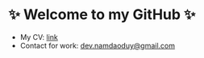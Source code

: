 # ✨ Welcome to my GitHub ✨

- My CV: [link](https://github.com/namdaoduy/namdaoduy/blob/master/CV.md)
- Contact for work: [dev.namdaoduy@gmail.com](mailto:dev.namdaoduy@gmail.com)
